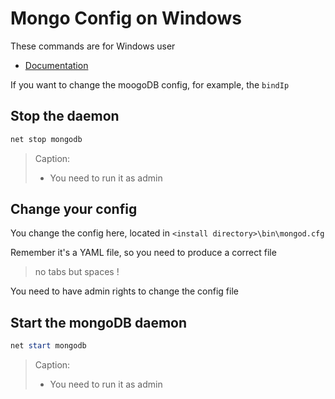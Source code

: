 # Mongo Config on Windows

These commands are for Windows user

- [Documentation](https://docs.mongodb.com/manual/reference/configuration-options/)

If you want to change the moogoDB config, for example, the `bindIp`

## Stop the daemon

```powershell
net stop mongodb
```

> Caption:
>
> - You need to run it as admin

## Change your config

You change the config here, located in `<install directory>\bin\mongod.cfg`

Remember it's a YAML file, so you need to produce a correct file

> no tabs but spaces !

You need to have admin rights to change the config file

## Start the mongoDB daemon

```powershell
net start mongodb
```

> Caption:
>
> - You need to run it as admin
